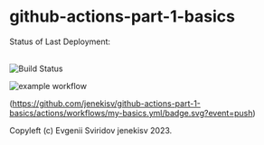# github-actions-part-1-basics

Status of Last Deployment:<br><br>

![Build Status](https://github.com/jenekisv/github-actions-part-1-basics/workflows/My-GitHubActions-Basics/badge.svg)<br>

![example workflow](https://github.com/jenekisv/github-actions-part-1-basics/workflows/My-GitHubActions-Basics/badge.svg?event=push)<br>

(https://github.com/jenekisv/github-actions-part-1-basics/actions/workflows/my-basics.yml/badge.svg?event=push)

Copyleft (c) Evgenii Sviridov jenekisv 2023.
